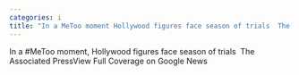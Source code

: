 ```yaml
---
categories: i
title: "In a MeToo moment Hollywood figures face season of trials  The Associated Press"
---
```

In a #MeToo moment, Hollywood figures face season of trials&nbsp;&nbsp;The Associated PressView Full Coverage on Google News
